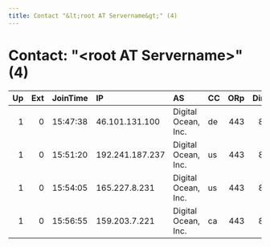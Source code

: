 ```yaml
---
title: Contact "&lt;root AT Servername&gt;" (4)
---
```


# Contact: "&lt;root AT Servername&gt;" (4)

|   Up |   Ext | JoinTime   | IP              | AS                  | CC   |   ORp |   Dirp | OS    | Version   | Nickname        |   eFamMembers |
|-----:|------:|:-----------|:----------------|:--------------------|:-----|------:|-------:|:------|:----------|:----------------|--------------:|
|    1 |     0 | 15:47:38   | 46.101.131.100  | Digital Ocean, Inc. | de   |   443 |     80 | Linux | 0.2.8.9   | tabletablechair |             1 |
|    1 |     0 | 15:51:20   | 192.241.187.237 | Digital Ocean, Inc. | us   |   443 |     80 | Linux | 0.2.8.9   | briefcasemuffin |             1 |
|    1 |     0 | 15:54:05   | 165.227.8.231   | Digital Ocean, Inc. | us   |   443 |     80 | Linux | 0.2.8.9   | thecatsmeow     |             1 |
|    1 |     0 | 15:56:55   | 159.203.7.221   | Digital Ocean, Inc. | ca   |   443 |     80 | Linux | 0.2.8.9   | seachange       |             1 |
